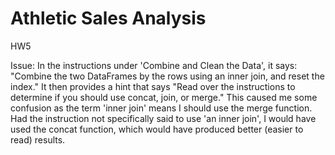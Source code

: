 # Athletic Sales Analysis
HW5

Issue: In the instructions under 'Combine and Clean the Data', it says: "Combine the two DataFrames by the rows using an inner join, and reset the index." It then provides a hint that says "Read over the instructions to determine if you should use concat, join, or merge." This caused me some confusion as the term 'inner join' means I should use the merge function.  Had the instruction not specifically said to use 'an inner join', I would have used the concat function, which would have produced better (easier to read) results.


